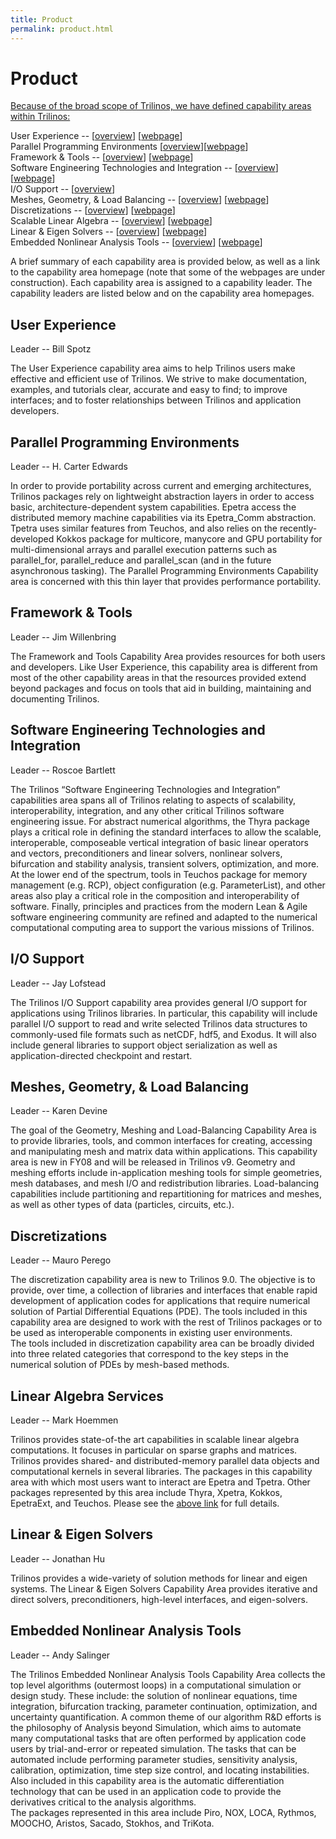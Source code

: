 ```yaml
---
title: Product
permalink: product.html
---
```


# Product

<span style="text-decoration: underline;">Because of the broad scope of Trilinos, we have defined capability areas within Trilinos:</span>

User Experience -- [[overview](#user-experience)] [[webpage](user_experience.html)]  
Parallel Programming Environments [[overview](#parallel-programming-environments)][[webpage](parralel_programming.html)]  
Framework & Tools -- [[overview](#framework--tools)] [[webpage](framework_tool.html)]  
Software Engineering Technologies and Integration -- [[overview](#software-engineering-technologies-and-integration)] [[webpage](software_engineering_technologies.html)]  
I/O Support -- [[overview](#io-support)]  
Meshes, Geometry, & Load Balancing -- [[overview](##meshes-geometry--load-balancing)] [[webpage](meshes_geometry_load_balancing.html)]  
Discretizations -- [[overview](#discretizations)] [[webpage](discretizations.html)]  
Scalable Linear Algebra -- [[overview](#linear-algebra-services)] [[webpage](linear_algebra.html)]  
Linear & Eigen Solvers -- [[overview](#linear--eigen-solvers)] [[webpage](linear_eigen_solver.html)]  
Embedded Nonlinear Analysis Tools -- [[overview](#embedded-nonlinear-analysis-tools)] [[webpage](embedded_nonlinear_analysis_tools.html)]

A brief summary of each capability area is provided below, as well as a link to the capability area homepage (note that some of the webpages are under construction). Each capability area is assigned to a capability leader. The capability leaders are listed below and on the capability area homepages.

## User Experience

Leader -- Bill Spotz

The User Experience capability area aims to help Trilinos users make effective and efficient use of Trilinos. We strive to make documentation, examples, and tutorials clear, accurate and easy to find; to improve interfaces; and to foster relationships between Trilinos and application developers.<a name="FrameworkTools"></a>

## Parallel Programming Environments

Leader -- H. Carter Edwards

In order to provide portability across current and emerging architectures, Trilinos packages rely on lightweight abstraction layers in order to access basic, architecture-dependent system capabilities. Epetra access the distributed memory machine capabilities via its Epetra_Comm abstraction. Tpetra uses similar features from Teuchos, and also relies on the recently-developed Kokkos package for multicore, manycore and GPU portability for multi-dimensional arrays and parallel execution patterns such as parallel_for, parallel_reduce and parallel_scan (and in the future asynchronous tasking). The Parallel Programming Environments Capability area is concerned with this thin layer that provides performance portability.

## Framework & Tools

Leader -- Jim Willenbring

The Framework and Tools Capability Area provides resources for both users and developers. Like User Experience, this capability area is different from most of the other capability areas in that the resources provided extend beyond packages and focus on tools that aid in building, maintaining and documenting Trilinos.<a name="SoftwareEngineering"></a>

## Software Engineering Technologies and Integration

Leader -- Roscoe Bartlett

The Trilinos “Software Engineering Technologies and Integration” capabilities area spans all of Trilinos relating to aspects of scalability, interoperability, integration, and any other critical Trilinos software engineering issue. For abstract numerical algorithms, the Thyra package plays a critical role in defining the standard interfaces to allow the scalable, interoperable, composeable vertical integration of basic linear operators and vectors, preconditioners and linear solvers, nonlinear solvers, bifurcation and stability analysis, transient solvers, optimization, and more. At the lower end of the spectrum, tools in Teuchos package for memory management (e.g. RCP), object configuration (e.g. ParameterList), and other areas also play a critical role in the composition and interoperability of software. Finally, principles and practices from the modern Lean & Agile software engineering community are refined and adapted to the numerical computational computing area to support the various missions of Trilinos.<a name="IOSupport"></a>

## I/O Support

Leader -- Jay Lofstead

The Trilinos I/O Support capability area provides general I/O support for applications using Trilinos libraries. In particular, this capability will include parallel I/O support to read and write selected Trilinos data structures to commonly-used file formats such as netCDF, hdf5, and Exodus. It will also include general libraries to support object serialization as well as application-directed checkpoint and restart.<a name="GeometryMeshingLoadBlancing"></a>

## Meshes, Geometry, & Load Balancing

Leader -- Karen Devine

The goal of the Geometry, Meshing and Load-Balancing Capability Area is to provide libraries, tools, and common interfaces for creating, accessing and manipulating mesh and matrix data within applications. This capability area is new in FY08 and will be released in Trilinos v9\. Geometry and meshing efforts include in-application meshing tools for simple geometries, mesh databases, and mesh I/O and redistribution libraries. Load-balancing capabilities include partitioning and repartitioning for matrices and meshes, as well as other types of data (particles, circuits, etc.).<a name="Discretizations"></a>

## Discretizations

Leader -- Mauro Perego

The discretization capability area is new to Trilinos 9.0\. The objective is to provide, over time, a collection of libraries and interfaces that enable rapid development of application codes for applications that require numerical solution of Partial Differential Equations (PDE). The tools included in this capability area are designed to work with the rest of Trilinos packages or to be used as interoperable components in existing user environments.  
The tools included in discretization capability area can be broadly divided into three related categories that correspond to the key steps in the numerical solution of PDEs by mesh-based methods.<a name="ScalableLinearAlgebra"></a>

## Linear Algebra Services

Leader -- Mark Hoemmen

Trilinos provides state-of-the art capabilities in scalable linear algebra computations. It focuses in particular on sparse graphs and matrices. Trilinos provides shared- and distributed-memory parallel data objects and computational kernels in several libraries. The packages in this capability area with which most users want to interact are Epetra and Tpetra. Other packages represented by this area include Thyra, Xpetra, Kokkos, EpetraExt, and Teuchos. Please see the [above link](linear_algebra.html) for full details.<a name="LinearEigenSolvers"></a>

## Linear & Eigen Solvers

Leader -- Jonathan Hu

Trilinos provides a wide-variety of solution methods for linear and eigen systems. The Linear & Eigen Solvers Capability Area provides iterative and direct solvers, preconditioners, high-level interfaces, and eigen-solvers.<a name="NonlinearSolvers"></a>

## Embedded Nonlinear Analysis Tools

Leader -- Andy Salinger

The Trilinos Embedded Nonlinear Analysis Tools Capability Area collects the top level algorithms (outermost loops) in a computational simulation or design study. These include: the solution of nonlinear equations, time integration, bifurcation tracking, parameter continuation, optimization, and uncertainty quantification. A common theme of our algorithm R&D efforts is the philosophy of Analysis beyond Simulation, which aims to automate many computational tasks that are often performed by application code users by trial-and-error or repeated simulation. The tasks that can be automated include performing parameter studies, sensitivity analysis, calibration, optimization, time step size control, and locating instabilities. Also included in this capability area is the automatic differentiation technology that can be used in an application code to provide the derivatives critical to the analysis algorithms.  
The packages represented in this area include Piro, NOX, LOCA, Rythmos, MOOCHO, Aristos, Sacado, Stokhos, and TriKota.